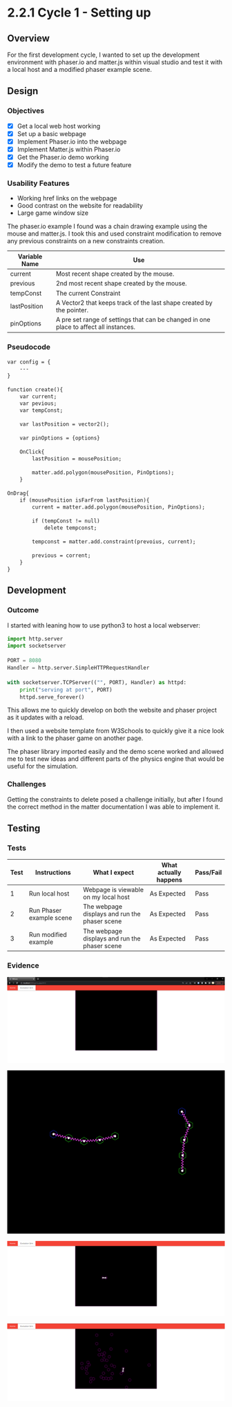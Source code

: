# 2.2.1 Cycle 1 - Setting up

## Overview

For the first development cycle, I wanted to set up the development environment with phaser.io and matter.js within visual studio and test it with a local host and a modified phaser example scene.

## Design

### Objectives&#x20;

* [x] Get a local web host working
* [x] Set up a basic webpage
* [x] Implement Phaser.io into the webpage
* [x] Implement Matter.js within Phaser.io
* [x] Get the Phaser.io demo working
* [x] Modify the demo to test a future feature

### Usability Features

* Working href links on the webpage
* Good contrast on the website for readability
* Large game window size

The phaser.io example I found was a chain drawing example using the mouse and matter.js. I took this and used constraint modification to remove any previous constraints on a new constraints creation.

| Variable Name | Use                                                                                   |
| ------------- | ------------------------------------------------------------------------------------- |
| current       | Most recent shape created by the mouse.                                               |
| previous      | 2nd most recent shape created by the mouse.                                           |
| tempConst     | The current Constraint                                                                |
| lastPosition  | A Vector2 that keeps track of the last shape created by the pointer.                  |
| pinOptions    | A pre set range of settings that can be changed in one place to affect all instances. |

### Pseudocode

```
var config = {
    ---
}

function create(){
    var current;
    var pevious;
    var tempConst;
    
    var lastPosition = vector2();
    
    var pinOptions = {options}
    
    OnClick{
        lastPosition = mousePosition;
        
        matter.add.polygon(mousePosition, PinOptions);
    }
    
OnDrag{
    if (mousePosition isFarFrom lastPosition){
        current = matter.add.polygon(mousePosition, PinOptions);
        
        if (tempConst != null)
            delete tempconst;
            
        tempconst = matter.add.constraint(prevoius, current);
        
        previous = corrent;
    }
}
```

## Development

### Outcome

I started with leaning how to use python3 to host a local webserver:

```python
import http.server
import socketserver

PORT = 8080
Handler = http.server.SimpleHTTPRequestHandler

with socketserver.TCPServer(("", PORT), Handler) as httpd:
    print("serving at port", PORT)
    httpd.serve_forever()
```

This allows me to quickly develop on both the website and phaser project as it updates with a reload.

I then used a website template from W3Schools to quickly give it a nice look with a link to the phaser game on another page.

The phaser library imported easily and the demo scene worked and allowed me to test new ideas and different parts of the physics engine that would be useful for the simulation.

### Challenges

Getting the constraints to delete posed a challenge initially, but after I found the correct method in the matter documentation I was able to implement it.&#x20;

## Testing

### Tests

| Test | Instructions             | What I expect                                 | What actually happens | Pass/Fail |
| ---- | ------------------------ | --------------------------------------------- | --------------------- | --------- |
| 1    | Run local host           | Webpage is viewable on my local host          | As Expected           | Pass      |
| 2    | Run Phaser example scene | The webpage displays and run the phaser scene | As Expected           | Pass      |
| 3    | Run modified example     | The webpage displays and run the phaser scene | As Expected           | Pass      |

### Evidence

![Game Webpage](<../.gitbook/assets/image (1) (2).png>)

![Phaser example scene](<../.gitbook/assets/image (7) (1) (1).png>)

![Initial constraint between two objects](<../.gitbook/assets/image (3) (1).png>)

![Only the most recent two objects have a constraint](<../.gitbook/assets/image (5) (1).png>)
